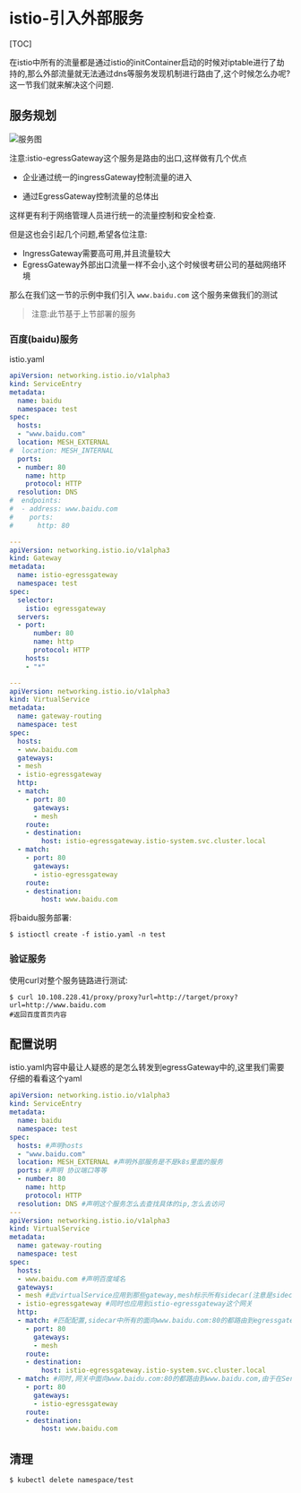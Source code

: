 # istio-引入外部服务

[TOC]

在istio中所有的流量都是通过istio的initContainer启动的时候对iptable进行了劫持的,那么外部流量就无法通过dns等服务发现机制进行路由了,这个时候怎么办呢? 这一节我们就来解决这个问题.

## 服务规划

![服务图](./服务图.png)

注意:istio-egressGateway这个服务是路由的出口,这样做有几个优点

- 企业通过统一的ingressGateway控制流量的进入

- 通过EgressGateway控制流量的总体出

这样更有利于网络管理人员进行统一的流量控制和安全检查.

但是这也会引起几个问题,希望各位注意:

- IngressGateway需要高可用,并且流量较大
- EgressGateway外部出口流量一样不会小,这个时候很考研公司的基础网络环境

那么在我们这一节的示例中我们引入 `www.baidu.com` 这个服务来做我们的测试

> 注意:此节基于上节部署的服务

### 百度(baidu)服务

istio.yaml

```yaml
apiVersion: networking.istio.io/v1alpha3
kind: ServiceEntry
metadata:
  name: baidu
  namespace: test
spec:
  hosts:
  - "www.baidu.com"
  location: MESH_EXTERNAL
#  location: MESH_INTERNAL
  ports:
  - number: 80
    name: http
    protocol: HTTP
  resolution: DNS
#  endpoints:
#  - address: www.baidu.com
#    ports:
#      http: 80

---
apiVersion: networking.istio.io/v1alpha3
kind: Gateway
metadata:
  name: istio-egressgateway
  namespace: test
spec:
  selector:
    istio: egressgateway
  servers:
  - port:
      number: 80
      name: http
      protocol: HTTP
    hosts:
    - "*"

---
apiVersion: networking.istio.io/v1alpha3
kind: VirtualService
metadata:
  name: gateway-routing
  namespace: test
spec:
  hosts:
  - www.baidu.com
  gateways:
  - mesh
  - istio-egressgateway
  http:
  - match:
    - port: 80
      gateways:
      - mesh
    route:
    - destination:
        host: istio-egressgateway.istio-system.svc.cluster.local
  - match:
    - port: 80
      gateways:
      - istio-egressgateway
    route:
    - destination:
        host: www.baidu.com
```
将baidu服务部署:
```shell
$ istioctl create -f istio.yaml -n test
```

### 验证服务

使用curl对整个服务链路进行测试:

```shell
$ curl 10.108.228.41/proxy/proxy?url=http://target/proxy?url=http://www.baidu.com
#返回百度首页内容
```
## 配置说明

istio.yaml内容中最让人疑惑的是怎么转发到egressGateway中的,这里我们需要仔细的看看这个yaml

```yaml
apiVersion: networking.istio.io/v1alpha3
kind: ServiceEntry
metadata:
  name: baidu
  namespace: test
spec:
  hosts: #声明hosts
  - "www.baidu.com"
  location: MESH_EXTERNAL #声明外部服务是不是k8s里面的服务
  ports: #声明 协议端口等等
  - number: 80
    name: http
    protocol: HTTP
  resolution: DNS #声明这个服务怎么去查找具体的ip,怎么去访问
---
apiVersion: networking.istio.io/v1alpha3
kind: VirtualService
metadata:
  name: gateway-routing
  namespace: test
spec:
  hosts:
  - www.baidu.com #声明百度域名
  gateways:
  - mesh #此virtualService应用到那些gateway,mesh标示所有sidecar(注意是sidecar,不包括网关)
  - istio-egressgateway #同时也应用到istio-egressgateway这个网关
  http:
  - match: #匹配配置,sidecar中所有的面向www.baidu.com:80的都路由到egressgateway
    - port: 80
      gateways:
      - mesh 
    route:
    - destination:
        host: istio-egressgateway.istio-system.svc.cluster.local
  - match: #同时,网关中面向www.baidu.com:80的都路由到www.baidu.com,由于在ServiceEntry中已经配置了这个域名,所以会被直接应用ServiceEntry的配置
    - port: 80
      gateways:
      - istio-egressgateway
    route:
    - destination:
        host: www.baidu.com
```
## 清理

```shell
$ kubectl delete namespace/test
```

